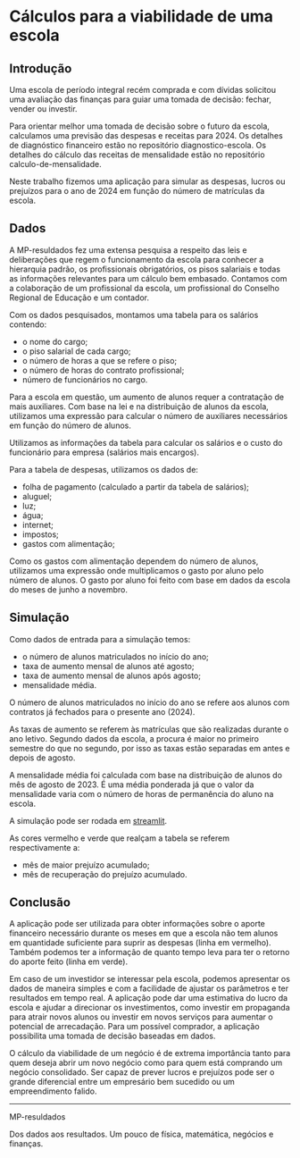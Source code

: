 # Cálculos para a viabilidade de uma escola

## Introdução

Uma escola de período integral recém comprada e com dívidas solicitou uma avaliação das finanças para guiar uma tomada de decisão: fechar, vender ou investir.

Para orientar melhor uma tomada de decisão sobre o futuro da escola, calculamos uma previsão das despesas e receitas para 2024. Os detalhes de diagnóstico financeiro estão no repositório diagnostico-escola. Os detalhes do cálculo das receitas de mensalidade estão no repositório calculo-de-mensalidade. 

Neste trabalho fizemos uma aplicação para simular as despesas, lucros ou prejuízos para o ano de 2024 em função do número de matrículas da escola.

## Dados

A MP-resuldados fez uma extensa pesquisa a respeito das leis e deliberações que regem o funcionamento da escola para conhecer a hierarquia padrão, os profissionais obrigatórios, os pisos salariais e todas as informações relevantes para um cálculo bem embasado. Contamos com a colaboração de um profissional da escola, um profissional do Conselho Regional de Educação e um contador.

Com os dados pesquisados, montamos uma tabela para os salários contendo:
- o nome do cargo;
- o piso salarial de cada cargo;
- o número de horas a que se refere o piso;
- o número de horas do contrato profissional;
- número de funcionários no cargo.

Para a escola em questão, um aumento de alunos requer a contratação de mais auxiliares. Com base na lei e na distribuição de alunos da escola, utilizamos uma expressão para calcular o número de auxiliares necessários em função do número de alunos.

Utilizamos as informações da tabela para calcular os salários e o custo do funcionário para empresa (salários mais encargos).

Para a tabela de despesas, utilizamos os dados de:
- folha de pagamento (calculado a partir da tabela de salários);
- aluguel;
- luz;
- água;
- internet;
- impostos;
- gastos com alimentação;

Como os gastos com alimentação dependem do número de alunos, utilizamos uma expressão onde multiplicamos o gasto por aluno pelo número de alunos. O gasto por aluno foi feito com base em dados da escola do meses de junho a novembro.

## Simulação

Como dados de entrada para a simulação temos:
- o número de alunos matriculados no início do ano;
- taxa de aumento mensal de alunos até agosto;
- taxa de aumento mensal de alunos após agosto;
- mensalidade média.

O número de alunos matriculados no início do ano se refere aos alunos com contratos já fechados para o presente ano (2024).

As taxas de aumento se referem às matrículas que são realizadas durante o ano letivo. Segundo dados da escola, a procura é maior no primeiro semestre do que no segundo, por isso as taxas estão separadas em antes e depois de agosto.

A mensalidade média foi calculada com base na distribuição de alunos do mês de agosto de 2023. É uma média ponderada já que o valor da mensalidade varia com o número de horas de permanência do aluno na escola.

A simulação pode ser rodada em [streamlit](https://viabilidade-de-negocio-3jpsfpfguz2qtrr7wde6dd.streamlit.app/).

As cores vermelho e verde que realçam a tabela se referem respectivamente a:
- mês de maior prejuízo acumulado;
- mês de recuperação do prejuízo acumulado.

## Conclusão

A aplicação pode ser utilizada para obter informações sobre o aporte financeiro necessário durante os meses em que a escola não tem alunos em quantidade suficiente para suprir as despesas (linha em vermelho). Também podemos ter a informação de quanto tempo leva para ter o retorno do aporte feito (linha em verde).

Em caso de um investidor se interessar pela escola, podemos apresentar os dados de maneira simples e com a facilidade de ajustar os parâmetros e ter resultados em tempo real. A aplicação pode dar uma estimativa do lucro da escola e ajudar a direcionar os investimentos, como investir em propaganda para atrair novos alunos ou investir em novos serviços para aumentar o potencial de arrecadação. Para um possível comprador, a aplicação possibilita uma tomada de decisão baseadas em dados. 

O cálculo da viabilidade de um negócio é de extrema importância tanto para quem deseja abrir um novo negócio como para quem está comprando um negócio consolidado. Ser capaz de prever lucros e prejuízos pode ser o grande diferencial entre um empresário bem sucedido ou um empreendimento falido.

-----------------------------------------------------------------------------
MP-resuldados

Dos dados aos resultados. Um pouco de física, matemática, negócios e finanças.